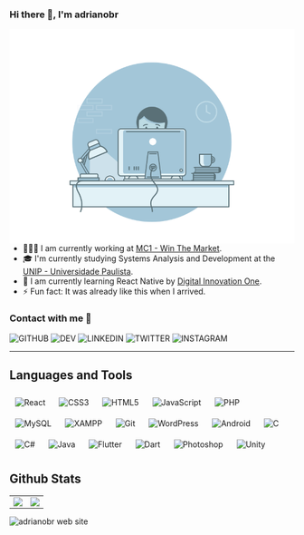 ### Hi there 👋, I'm adrianobr

<img align="right" height="50%" src="https://github.com/adrianoagripino/adrianoagripino/blob/master/bg.gif" />

- 👨🏽‍💻  I am currently working at [MC1 - Win The Market](https://mc1.com.br).
- 🎓  I'm currently studying Systems Analysis and Development at the [UNIP - Universidade Paulista](https://www.unip.br).
- 🌱  I am currently learning React Native by [Digital Innovation One](https://digitalinnovation.one/).
- ⚡  Fun fact: It was already like this when I arrived.

### Contact with me 📝

![GITHUB](https://img.shields.io/badge/github-%2324292e.svg?&style=for-the-badge&logo=github&logoColor=white)
![DEV](https://img.shields.io/badge/dev.to-%2308090A.svg?&style=for-the-badge&logo=dev.to&logoColor=white)
![LINKEDIN](https://img.shields.io/badge/linkedin-%231E77B5.svg?&style=for-the-badge&logo=linkedin&logoColor=white)
![TWITTER](https://img.shields.io/badge/twitter-%2300acee.svg?&style=for-the-badge&logo=twitter&logoColor=white)
![INSTAGRAM](https://img.shields.io/badge/instagram-%23000000.svg?&style=for-the-badge&logo=instagram&logoColor=white)

---
## Languages and Tools

  <img style="margin: 10px" src="https://profilinator.rishav.dev/skills-assets/react-original-wordmark.svg" alt="React" height="40" />
  <img style="margin: 10px" src="https://profilinator.rishav.dev/skills-assets/css3-original-wordmark.svg" alt="CSS3" height="40" />
  <img style="margin: 10px" src="https://profilinator.rishav.dev/skills-assets/html5-original-wordmark.svg" alt="HTML5" height="40" />
  <img style="margin: 10px" src="https://profilinator.rishav.dev/skills-assets/javascript-original.svg" alt="JavaScript" height="40" />
  <img style="margin: 10px" src="https://profilinator.rishav.dev/skills-assets/php-original.svg" alt="PHP" height="40" />
  <img style="margin: 10px" src="https://profilinator.rishav.dev/skills-assets/mysql-original-wordmark.svg" alt="MySQL" height="40" />
  <img style="margin: 10px" src="https://profilinator.rishav.dev/skills-assets/xampp.png" alt="XAMPP" height="40" />
  <img style="margin: 10px" src="https://profilinator.rishav.dev/skills-assets/git-scm-icon.svg" alt="Git" height="40" />
  <img style="margin: 10px" src="https://profilinator.rishav.dev/skills-assets/wordpress.png" alt="WordPress" height="40" />
  <img style="margin: 10px" src="https://profilinator.rishav.dev/skills-assets/android-original-wordmark.svg" alt="Android" height="40" />
  <img style="margin: 10px" src="https://profilinator.rishav.dev/skills-assets/c-original.svg" alt="C" height="40" />
  <img style="margin: 10px" src="https://profilinator.rishav.dev/skills-assets/csharp-original.svg" alt="C#" height="40" />
  <img style="margin: 10px" src="https://profilinator.rishav.dev/skills-assets/java-original-wordmark.svg" alt="Java" height="40" />
  <img style="margin: 10px" src="https://profilinator.rishav.dev/skills-assets/flutterio-icon.svg" alt="Flutter" height="40" />
  <img style="margin: 10px" src="https://profilinator.rishav.dev/skills-assets/dartlang-icon.svg" alt="Dart" height="40" />
  <img style="margin: 10px" src="https://profilinator.rishav.dev/skills-assets/photoshop-plain.svg" alt="Photoshop" height="40" />
  <img style="margin: 10px" src="https://profilinator.rishav.dev/skills-assets/unity.png" alt="Unity" height="40" />
 
<br />

## Github Stats  

<table><tr><td valign="top" width="50%">
  <img src="https://github-readme-stats-eight-theta.vercel.app/api?username=adrianoagripino&show_icons=true&theme=dracula&include_all_commits=true&count_private=true" align="left" style="width: 100%" />
</td><td valign="top" width="50%">
  <img src="https://github-readme-stats-eight-theta.vercel.app/api/top-langs/?username=adrianoagripino&layout=compact&langs_count=8&theme=dracula" align="left" style="width: 100%" />

  
</td></tr></table>  

![adrianobr web site](https://github-readme-stats.vercel.app/api/pin/?username=adrianoagripino&theme=dracula&repo=adrianobr)

<br/>
